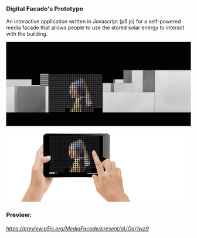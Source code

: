 ### Digital Facade's Prototype

An interactive application written in Javascript (p5.js) for a self-powered media facade that allows people to use the stored solar energy to interact with the building.

![User Interface](https://raw.githubusercontent.com/OmidBakhshaei/Digital-Facade-s-Prototype/main/img/media.jpg)

![User Interface](https://raw.githubusercontent.com/OmidBakhshaei/Digital-Facade-s-Prototype/main/img/MediaFacade0.jpg)

### Preview:
###### https://preview.p5js.org/MediaFacade/present/aUOqr1wz9
